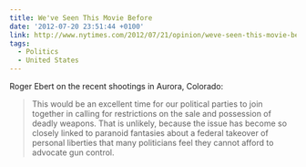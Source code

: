 ```yaml
---
title: We've Seen This Movie Before
date: '2012-07-20 23:51:44 +0100'
link: http://www.nytimes.com/2012/07/21/opinion/weve-seen-this-movie-before.html
tags:
  - Politics
  - United States
---
```

Roger Ebert on the recent shootings in Aurora, Colorado:

> This would be an excellent time for our political parties to join together in calling for restrictions on the sale and possession of deadly weapons. That is unlikely, because the issue has become so closely linked to paranoid fantasies about a federal takeover of personal liberties that many politicians feel they cannot afford to advocate gun control.
